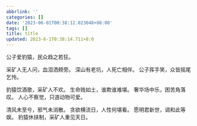 ```yaml
---
abbrlink: ''
categories: []
date: '2023-06-01T00:38:12.023048+08:00'
tags: []
title: title
updated: 2023-6-1T0:38:14.711+8:0
---
```

公子爱豹猿，民众趋之若狂。

采矿人无人问，血泪洒颊旁。
深山有老坑，人死亡相伴。
公子挥手笑，众皆摇尾乞怜。

豹猿饮酒歌，采矿人不欢。
生命贱如土，谁欺谁难堪。
奢华场中乐，困苦角落叹。
人心不察觉，只道动物可爱。

清风未至兮，邪气未消散。
贪欲横流日，人性何堪看。
愿明君新世，调和此等娱。
豹猿休挟制，采矿人重见天日。

